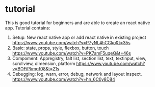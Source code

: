 # tutorial

This is good tutorial for beginners and are able to create an react native app.
Tutorial contains:
1. Setup: New react native app or add react native in existing project
          https://www.youtube.com/watch?v=P7yNL4hCGko&t=35s
2. Basic: state, props, style, flexbox, button, touch
          https://www.youtube.com/watch?v=PK7amF5uqeQ&t=46s
3. Compoment: Appregistry, falt list, section list, text, textinput, view, scrollview, dimension, platform
          https://www.youtube.com/watch?v=BOFiPkmqf08&t=21s
4. Debugging: log, warn, error, debug, network and layout inspect.
          https://www.youtube.com/watch?v=hn_6C0y8D84

